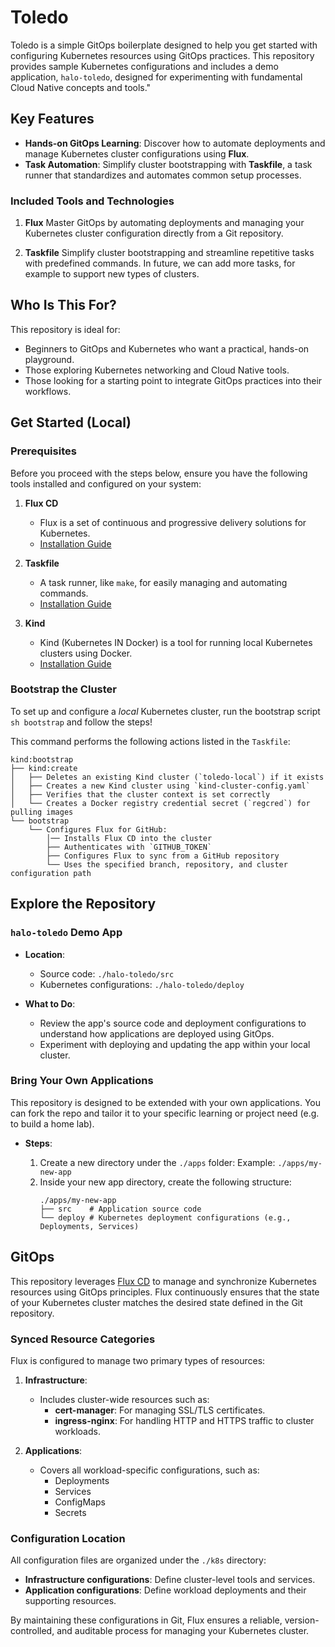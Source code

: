 # Toledo

Toledo is a simple GitOps boilerplate designed to help you get started with configuring Kubernetes resources using GitOps practices. This repository provides sample Kubernetes configurations and includes a demo application, `halo-toledo`, designed for experimenting with fundamental Cloud Native concepts and tools."

## Key Features

- **Hands-on GitOps Learning**: Discover how to automate deployments and manage Kubernetes cluster configurations using **Flux**.
- **Task Automation**: Simplify cluster bootstrapping with **Taskfile**, a task runner that standardizes and automates common setup processes.

### Included Tools and Technologies

1. **Flux**
   Master GitOps by automating deployments and managing your Kubernetes cluster configuration directly from a Git repository.

2. **Taskfile**
   Simplify cluster bootstrapping and streamline repetitive tasks with predefined commands. In future, we can add more tasks, for example to support new types of clusters.

## Who Is This For?

This repository is ideal for:

- Beginners to GitOps and Kubernetes who want a practical, hands-on playground.
- Those exploring Kubernetes networking and Cloud Native tools.
- Those looking for a starting point to integrate GitOps practices into their workflows.

## Get Started (Local)

### Prerequisites

Before you proceed with the steps below, ensure you have the following tools installed and configured on your system:

1. **Flux CD**

   - Flux is a set of continuous and progressive delivery solutions for Kubernetes.
   - [Installation Guide](https://fluxcd.io/docs/installation/)

2. **Taskfile**

   - A task runner, like `make`, for easily managing and automating commands.
   - [Installation Guide](https://taskfile.dev/#/installation)

3. **Kind**
   - Kind (Kubernetes IN Docker) is a tool for running local Kubernetes clusters using Docker.
   - [Installation Guide](https://kind.sigs.k8s.io/docs/user/quick-start/)

### Bootstrap the Cluster

To set up and configure a _local_ Kubernetes cluster, run the bootstrap script `sh bootstrap` and follow the steps!

This command performs the following actions listed in the `Taskfile`:

```
kind:bootstrap
├── kind:create
│   ├── Deletes an existing Kind cluster (`toledo-local`) if it exists
│   ├── Creates a new Kind cluster using `kind-cluster-config.yaml`
│   ├── Verifies that the cluster context is set correctly
│   └── Creates a Docker registry credential secret (`regcred`) for pulling images
└── bootstrap
    └── Configures Flux for GitHub:
        │── Installs Flux CD into the cluster
        ├── Authenticates with `GITHUB_TOKEN`
        ├── Configures Flux to sync from a GitHub repository
        └── Uses the specified branch, repository, and cluster configuration path
```

## Explore the Repository

### **`halo-toledo` Demo App**

- **Location**:

  - Source code: `./halo-toledo/src`
  - Kubernetes configurations: `./halo-toledo/deploy`

- **What to Do**:
  - Review the app's source code and deployment configurations to understand how applications are deployed using GitOps.
  - Experiment with deploying and updating the app within your local cluster.

### **Bring Your Own Applications**

This repository is designed to be extended with your own applications. You can fork the repo and tailor it to your specific learning or project need (e.g. to build a home lab).

- **Steps**:

  1. Create a new directory under the `./apps` folder:
     Example: `./apps/my-new-app`
  2. Inside your new app directory, create the following structure:
     ```
     ./apps/my-new-app
     ├── src    # Application source code
     └── deploy # Kubernetes deployment configurations (e.g., Deployments, Services)
     ```

## GitOps

This repository leverages [Flux CD](https://fluxcd.io/) to manage and synchronize Kubernetes resources using GitOps principles. Flux continuously ensures that the state of your Kubernetes cluster matches the desired state defined in the Git repository.

### Synced Resource Categories

Flux is configured to manage two primary types of resources:

1. **Infrastructure**:

   - Includes cluster-wide resources such as:
     - **cert-manager**: For managing SSL/TLS certificates.
     - **ingress-nginx**: For handling HTTP and HTTPS traffic to cluster workloads.

2. **Applications**:
   - Covers all workload-specific configurations, such as:
     - Deployments
     - Services
     - ConfigMaps
     - Secrets

### Configuration Location

All configuration files are organized under the `./k8s` directory:

- **Infrastructure configurations**: Define cluster-level tools and services.
- **Application configurations**: Define workload deployments and their supporting resources.

By maintaining these configurations in Git, Flux ensures a reliable, version-controlled, and auditable process for managing your Kubernetes cluster.
